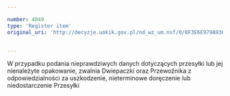 ```yaml
---

number: 4849
type: 'Register item'
original_uri: 'http://decyzje.uokik.gov.pl/nd_wz_um.nsf/0/8F3E6E979A936413C1257B89002FD7F5?OpenDocument'


---
```


W przypadku podania nieprawdziwych danych dotyczących przesyłki lub jej nienależyte opakowanie, zwalnia Dwiepaczki oraz Przewoźnika z odpowiedzialności za uszkodzenie, nieterminowe doręczenie lub niedostarczenie Przesyłki
